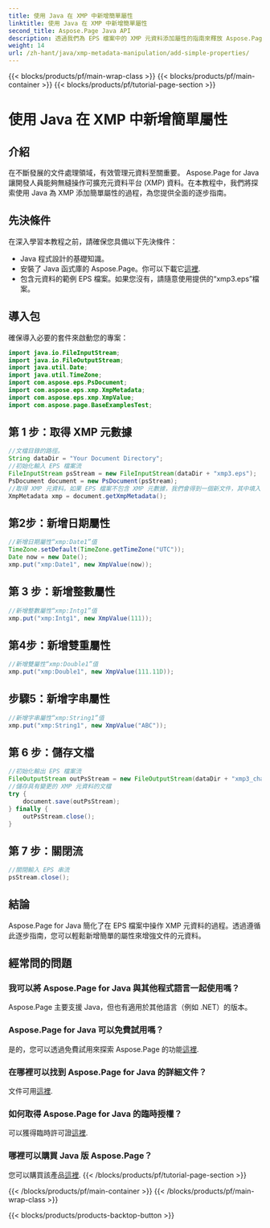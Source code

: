 ```yaml
---
title: 使用 Java 在 XMP 中新增簡單屬性
linktitle: 使用 Java 在 XMP 中新增簡單屬性
second_title: Aspose.Page Java API
description: 透過我們為 EPS 檔案中的 XMP 元資料添加屬性的指南來釋放 Aspose.Page for Java 的潛力。輕鬆提昇文件處理能力！
weight: 14
url: /zh-hant/java/xmp-metadata-manipulation/add-simple-properties/
---
```


{{< blocks/products/pf/main-wrap-class >}}
{{< blocks/products/pf/main-container >}}
{{< blocks/products/pf/tutorial-page-section >}}

# 使用 Java 在 XMP 中新增簡單屬性

## 介紹
在不斷發展的文件處理領域，有效管理元資料至關重要。 Aspose.Page for Java 讓開發人員能夠無縫操作可擴充元資料平台 (XMP) 資料。在本教程中，我們將探索使用 Java 為 XMP 添加簡單屬性的過程，為您提供全面的逐步指南。
## 先決條件
在深入學習本教程之前，請確保您具備以下先決條件：
- Java 程式設計的基礎知識。
- 安裝了 Java 函式庫的 Aspose.Page。你可以下載它[這裡](https://releases.aspose.com/page/java/).
- 包含元資料的範例 EPS 檔案。如果您沒有，請隨意使用提供的“xmp3.eps”檔案。
## 導入包
確保導入必要的套件來啟動您的專案：
```java
import java.io.FileInputStream;
import java.io.FileOutputStream;
import java.util.Date;
import java.util.TimeZone;
import com.aspose.eps.PsDocument;
import com.aspose.eps.xmp.XmpMetadata;
import com.aspose.eps.xmp.XmpValue;
import com.aspose.page.BaseExamplesTest;
```
## 第 1 步：取得 XMP 元數據
```java
//文檔目錄的路徑。
String dataDir = "Your Document Directory";
//初始化輸入 EPS 檔案流
FileInputStream psStream = new FileInputStream(dataDir + "xmp3.eps");
PsDocument document = new PsDocument(psStream);
//取得 XMP 元資料。如果 EPS 檔案不包含 XMP 元數據，我們會得到一個新文件，其中填入 PS 元資料註釋中的值（%%Creator、%%CreateDate、%%Title 等）
XmpMetadata xmp = document.getXmpMetadata();
```
## 第2步：新增日期屬性
```java
//新增日期屬性“xmp:Date1”值
TimeZone.setDefault(TimeZone.getTimeZone("UTC"));
Date now = new Date();
xmp.put("xmp:Date1", new XmpValue(now));
```
## 第 3 步：新增整數屬性
```java
//新增整數屬性“xmp:Intg1”值
xmp.put("xmp:Intg1", new XmpValue(111));
```
## 第4步：新增雙重屬性
```java
//新增雙屬性“xmp:Double1”值
xmp.put("xmp:Double1", new XmpValue(111.11D));
```
## 步驟5：新增字串屬性
```java
//新增字串屬性“xmp:String1”值
xmp.put("xmp:String1", new XmpValue("ABC"));
```
## 第 6 步：儲存文檔
```java
//初始化輸出 EPS 檔案流
FileOutputStream outPsStream = new FileOutputStream(dataDir + "xmp3_changed.eps");
//儲存具有變更的 XMP 元資料的文檔
try {
    document.save(outPsStream);
} finally {
    outPsStream.close();
}
```
## 第 7 步：關閉流
```java
//關閉輸入 EPS 串流
psStream.close();
```
## 結論
Aspose.Page for Java 簡化了在 EPS 檔案中操作 XMP 元資料的過程。透過遵循此逐步指南，您可以輕鬆新增簡單的屬性來增強文件的元資料。
## 經常問的問題
### 我可以將 Aspose.Page for Java 與其他程式語言一起使用嗎？
Aspose.Page 主要支援 Java，但也有適用於其他語言（例如 .NET）的版本。
### Aspose.Page for Java 可以免費試用嗎？
是的，您可以透過免費試用來探索 Aspose.Page 的功能[這裡](https://releases.aspose.com/).
### 在哪裡可以找到 Aspose.Page for Java 的詳細文件？
文件可用[這裡](https://reference.aspose.com/page/java/).
### 如何取得 Aspose.Page for Java 的臨時授權？
可以獲得臨時許可證[這裡](https://purchase.aspose.com/temporary-license/).
### 哪裡可以購買 Java 版 Aspose.Page？
您可以購買該產品[這裡](https://purchase.aspose.com/buy).
{{< /blocks/products/pf/tutorial-page-section >}}

{{< /blocks/products/pf/main-container >}}
{{< /blocks/products/pf/main-wrap-class >}}

{{< blocks/products/products-backtop-button >}}
